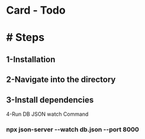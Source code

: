 <h1>Card - Todo</h1> 

 <h1># Steps</h1>
 <h2> 1-Installation </h2>
 <h2> 2-Navigate into the directory </h2>
 <h2> 3-Install dependencies </h2
 <h2> 4-Run DB JSON watch Command </h2>
 <h3> npx json-server --watch db.json --port 8000 </h3>
